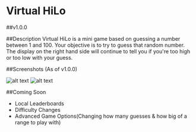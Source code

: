 # Virtual HiLo
##v1.0.0

##Description
Virtual HiLo is a mini game based on guessing a number between 1 and 100. Your objective is to try to guess that random number. The display on the right hand side will continue to tell you if you're too high or too low with your guess.

##Screenshots
(As of v1.0.0)

![alt text](http://i.imgur.com/GNYhgc4.png "Preview 1 - v1.0.0")
![alt text](http://i.imgur.com/qqytdlj.png "Preview 2 - v1.0.0")

##Coming Soon
* Local Leaderboards
* Difficulty Changes
* Advanced Game Options(Changing how many guesses & how big of a range to play with)
